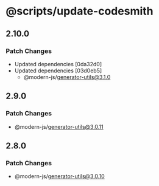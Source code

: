 # @scripts/update-codesmith

## 2.10.0

### Patch Changes

- Updated dependencies [0da32d0]
- Updated dependencies [03d0eb5]
  - @modern-js/generator-utils@3.1.0

## 2.9.0

### Patch Changes

- @modern-js/generator-utils@3.0.11

## 2.8.0

### Patch Changes

- @modern-js/generator-utils@3.0.10
